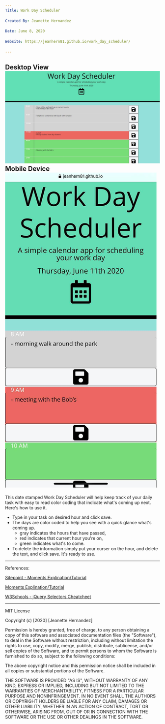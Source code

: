 ```yaml
---
Title: Work Day Scheduler

Created By: Jeanette Hernandez

Date: June 8, 2020

Website: https://jeanhern81.github.io/work_day_scheduler/

---
```

Desktop View
![Screenshot](./assets/images/screenshot.JPG)
Mobile Device
![Screenshot](./assets/images/mobilescreen.JPG)
---
This date stamped Work Day Scheduler will help keep track of your daily task with easy to read color coding that indicate what's coming up next.  Here's how to use it.

* Type in your task on desired hour and click save. 
* The days are color coded to help you see with a quick glance what's coming up. 
    - gray indicates the hours that have passed,
    - red indicates that current hour you're on,
    - green indicates what's to come.
* To delete the information simply put your curser on the hour, and delete the text, and click save. It's ready to use. 

---
References:

<a href="https://www.sitepoint.com/managing-dates-times-using-moment-js/">Sitepoint - Moments Explination/Tutorial</a>

<a href="https://www.w3schools.com/jsref/jsref_sethours.asp">Moments Explination/Tutorial</a>

<a href="https://www.w3schools.com/jquery/jquery_selectors.asp">W3Schools - jQuery Selectors Cheatcheet</a>

--- 
MIT License

Copyright (c) [2020] [Jeanette Hernandez]

Permission is hereby granted, free of charge, to any person obtaining a copy
of this software and associated documentation files (the "Software"), to deal
in the Software without restriction, including without limitation the rights
to use, copy, modify, merge, publish, distribute, sublicense, and/or sell
copies of the Software, and to permit persons to whom the Software is
furnished to do so, subject to the following conditions:

The above copyright notice and this permission notice shall be included in all
copies or substantial portions of the Software.

THE SOFTWARE IS PROVIDED "AS IS", WITHOUT WARRANTY OF ANY KIND, EXPRESS OR
IMPLIED, INCLUDING BUT NOT LIMITED TO THE WARRANTIES OF MERCHANTABILITY,
FITNESS FOR A PARTICULAR PURPOSE AND NONINFRINGEMENT. IN NO EVENT SHALL THE
AUTHORS OR COPYRIGHT HOLDERS BE LIABLE FOR ANY CLAIM, DAMAGES OR OTHER
LIABILITY, WHETHER IN AN ACTION OF CONTRACT, TORT OR OTHERWISE, ARISING FROM,
OUT OF OR IN CONNECTION WITH THE SOFTWARE OR THE USE OR OTHER DEALINGS IN THE
SOFTWARE.

